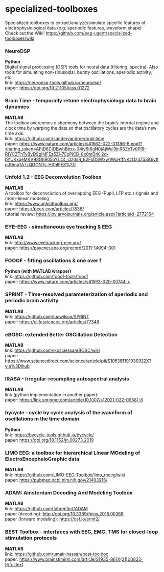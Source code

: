 # specialized-toolboxes
Specialized toolboxes to extract/analyze/simulate specific features of electrophysiological data (e.g. aperiodic features, waveform shape)<br>
Check out the Wiki! https://github.com/eeg-ugent/specialized-toolboxes/wiki

### NeuroDSP
**Python**<br/>
Digital signal processing (DSP) tools for neural data (filtering, spectra). Also tools for simulating non-sinusoidal, bursty oscillations, aperiodic activity, etc.<br/>
link: https://neurodsp-tools.github.io/neurodsp/<br/>
paper:  https://doi.org/10.21105/joss.01272<br/>

### Brain Time - temporally retune electrophysiology data to brain dynamics
**MATLAB**<br/>
The toolbox overcomes disharmony between the brain’s internal regime and clock time by warping the data so that oscillatory cycles are the data’s new time axis.<br/>
link: https://github.com/sandervanbree/braintime<br/>
paper: https://www.nature.com/articles/s41562-022-01386-8.epdf?sharing_token=AFtD8DIDBwhBbxx-04iy6tRgN0jAjWel9jnR3ZoTv0PRI-RIYCZThTyByD9glMFEz5Zi-7EoPjCB-8x0mDrK-2d-bYUKxqeMKV98GhB05bYL44_clz0sR_82FoDSWxw1WcHffNKzUz3Z53iGiyttpJ9maTA7zQDONTs-HXhlFE8%3D<br/>

### Unfold 1.2 - EEG Deconvolution Toolbox
**MATLAB**<br/>
A toolbox for deconvolution of overlapping EEG (Pupil, LFP etc.) signals and (non)-linear modeling<br/>
link: https://www.unfoldtoolbox.org/<br/>
paper: https://peerj.com/articles/7838/<br/>
tutorial review: https://jov.arvojournals.org/article.aspx?articleid=2772164<br/>

### EYE-EEG - simultaneous eye tracking & EEG
**MATLAB**<br/>
link: http://www.eyetracking-eeg.org/<br/>
paper: https://psycnet.apa.org/record/2011-14094-001<br/>

### FOOOF - fitting oscillations & one over f<br/>
**Python (with MATLAB wrapper)**<br/>
link: https://github.com/fooof-tools/fooof <br/>
paper: https://www.nature.com/articles/s41593-020-00744-x

### SPRiNT - Time-resolved parameterization of aperiodic and periodic brain activity <br/>
**MATLAB**<br/>
link: https://github.com/lucwilson/SPRiNT<br/>
paper: https://elifesciences.org/articles/77348

### eBOSC: extended Better OSCillation Detection<br/>
**MATLAB**<br/>
link: https://github.com/jkosciessa/eBOSC/wiki <br/>
paper: https://www.sciencedirect.com/science/article/pii/S105381191930922X?via%3Dihub

### IRASA - Irregular-resampling autospectral analysis<br/>
**MATLAB**<br/>
link (python implementation in another paper): <br/>
paper: https://link.springer.com/article/10.1007/s12021-022-09581-8<br/>

### bycycle - cycle by cycle analysis of the waveform of oscillations in the time domain <br/>
**Python**<br/>
link: https://bycycle-tools.github.io/bycycle/  <br/>
paper:  https://doi.org/10.1152/jn.00273.2019

### LIMO EEG: a toolbox for hierarchical LInear MOdeling of ElectroEncephaloGraphic data <br/>
**MATLAB**<br/>
link: https://github.com/LIMO-EEG-Toolbox/limo_meeg/wiki<br/>
paper: https://pubmed.ncbi.nlm.nih.gov/21403915/

### ADAM: Amsterdam Decoding And Modeling Toolbox
**MATLAB**<br/>
link: https://github.com/fahrenfort/ADAM <br/>
paper (decoding): http://doi.org/10.3389/fnins.2018.00368 <br/>
paper (forward modeling): https://osf.io/srmt2/ <br/>

### BEST Toolbox - interfaces with EEG, EMG, TMS for closed-loop stimulation protocols  <br/>
**MATLAB**<br/>
link: https://github.com/umair-hassan/best-toolbox  <br/>
paper:  https://www.brainstimjrnl.com/article/S1935-861X(21)00832-9/fulltext


